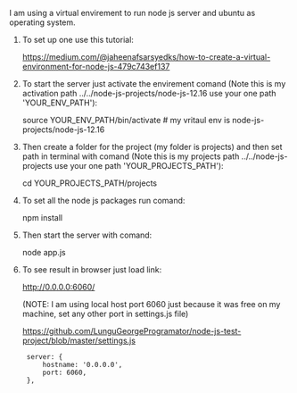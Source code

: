 I am using a virtual envirement to run node js server and ubuntu as operating system.

1. To set up one use this tutorial:
    
    https://medium.com/@jaheenafsarsyedks/how-to-create-a-virtual-environment-for-node-js-479c743ef137

2. To start the server just activate the envirement comand (Note this is my activation path ../../node-js-projects/node-js-12.16 use your one path 'YOUR_ENV_PATH'):

    source YOUR_ENV_PATH/bin/activate # my vritaul env is node-js-projects/node-js-12.16
    
3. Then create a folder for the project (my folder is projects) and then set path in terminal with comand (Note this is my projects path ../../node-js-projects use your one path 'YOUR_PROJECTS_PATH'):

     cd YOUR_PROJECTS_PATH/projects   
     
4. To set all the node js packages run comand:

     npm install
   
5. Then start the server with comand:

     node app.js
      
6. To see result in browser just load link:

     http://0.0.0.0:6060/

    (NOTE: I am using local host port 6060 just because it was free on my machine, set any other port in settings.js file)

    https://github.com/LunguGeorgeProgramator/node-js-test-project/blob/master/settings.js
    
        server: {
            hostname: '0.0.0.0',
            port: 6060,
        },
    
   
    
      
  
  
